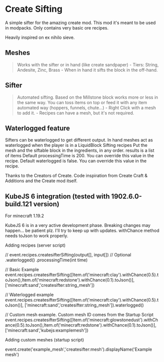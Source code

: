 # Create Sifting


A simple sifter for the amazing create mod. This mod it's meant to be used in modpacks. Only contains very basic ore recipes.

Heavily inspired on ex nihilo sieve.

## Meshes
> Works with the sifter or in hand (like create sandpaper) - Tiers: String, Andesite, Zinc, Brass - When in hand it sifts the block in the off-hand.

## Sifter
> Automated sifting. Based on the Millstone block works more or less in the same way. You can toss items on top or feed it with any item automated way (hoppers, funnels, chute...) - Right Click with a mesh to add it. - Recipes can have a mesh, but it's not required.

## Waterlogged feature
Sifters can be waterlogged to get different output.
In hand meshes act as waterlogged when the player is in a LiquidBlock
Sifting recipes
Put the mesh and the siftable block in the ingredients, in any order.
results is a list of items
Default processingTime is 200. You can override this value in the recipe.
Default waterlogged is false. You can override this value in the recipe.

Thanks to the Creators of Create.
Code inspiration from Create Craft & Additions and the Create mod itself.

## KubeJS 6 integration (tested with 1902.6.0-build.121 version)

For minecraft 1.19.2

KubeJS 6 is in a very active development phase. Breaking changes may happen... be patient plz. I'll try to keep up with updates.
withChance method needs toJson to work properly.

Adding recipes (server script)

// event.recipes.createsifterSifting(output[], input[]) // Optional .waterlogged() .processingTime(int time)

// Basic Example event.recipes.createsifterSifting([Item.of('minecraft:clay').withChance(0.5).toJson(),Item.of('minecraft:redstone').withChance(0.1).toJson()], ['minecraft:sand','createsifter:string_mesh'])

// Waterlogged example event.recipes.createsifterSifting([Item.of('minecraft:clay').withChance(0.5).toJson()], ['minecraft:sand','createsifter:string_mesh']).waterlogged()

// Custom mesh example. Custom mesh ID comes from the Startup Script event.recipes.createsifterSifting([Item.of('minecraft:glowstonedust').withChance(0.5).toJson(),Item.of('minecraft:redstone').withChance(0.1).toJson()], ['minecraft:sand','kubejs:examplemesh'])

Adding custom meshes (startup script)

event.create('example_mesh','createsifter:mesh').displayName('Example mesh')

